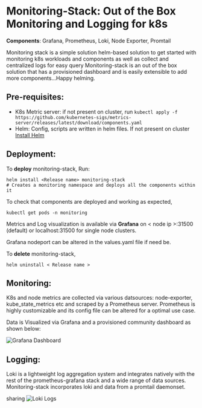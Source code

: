 # Monitoring-Stack: Out of the Box Monitoring and Logging for k8s 

**Components**: Grafana, Prometheus, Loki, Node Exporter, Promtail
 
 Monitoring stack is a simple solution helm-based solution to get started with monitoring k8s workloads and components as well as collect and centralized logs for easy query
 Monitoring-stack is an out of the box solution that has a provisioned dashboard and is easily extensible to add more components...Happy helming.

## Pre-requisites:

 - K8s Metric server: if not present on cluster, run `kubectl apply -f https://github.com/kubernetes-sigs/metrics-server/releases/latest/download/components.yaml`
 - Helm: Config, scripts are written in helm files. If not present on cluster [Install Helm](https://helm.sh/docs/intro/install/)  

## Deployment:
To **deploy** monitoring-stack, Run:

    helm install <Release name> monitoring-stack
    # Creates a monitoring namespace and deploys all the components within it 

To check that components are deployed and working as expected, 

    kubectl get pods -n monitoring

Metrics and Log visualization is available via **Grafana** on < node ip >:31500 (default) or localhost:31500 for single node clusters.

Grafana nodeport can be altered in the values.yaml file if need be.

To **delete** monitoring-stack,

    helm uninstall < Release name >

## Monitoring:
K8s and node metrics are collected via various datsources: node-exporter, kube_state_metrics etc and scraped by a Prometheus server.
Prometheus is highly customizable and its config file can be altered for a optimal use case.

Data is Visualized via Grafana and a provisioned community dashboard as shown below:


![Grafana Dashboard](https://photos.google.com/share/AF1QipPsXMn0o3agiVE3p4mpiAeNctQSrQ5WS1vInwxPcajVOeMwDEhbGvNrZJcFKgqNqg/photo/AF1QipNBBdZqdCjY7MNd0GcRq9mfSUYB9JAPU4Va53yz?key=WVN3bXVoaXhIME5PWnY2blNTOGtWNTJGZ29oM2lB)



##  Logging: 
Loki is a lightweight log aggregation system and integrates natively with the rest of the prometheus-grafana stack and a wide range of data sources. Monitoring-stack incorporates loki and data from a promtail daemonset.

sharing
![Loki Logs](https://photos.google.com/share/AF1QipPsXMn0o3agiVE3p4mpiAeNctQSrQ5WS1vInwxPcajVOeMwDEhbGvNrZJcFKgqNqg/photo/AF1QipPA81xSMHyImPPdTc46ArVkTCcsVVqyctpVD2lC?key=WVN3bXVoaXhIME5PWnY2blNTOGtWNTJGZ29oM2lB)